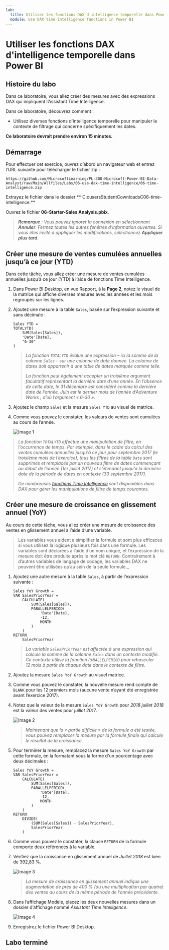 ```yaml
---
lab:
  title: Utiliser les fonctions DAX d'intelligence temporelle dans Power BI
  module: Use DAX time intelligence functions in Power BI
---
```


# Utiliser les fonctions DAX d'intelligence temporelle dans Power BI

## Histoire du labo

Dans ce laboratoire, vous allez créer des mesures avec des expressions DAX qui impliquent l’Assistant Time Intelligence.

Dans ce laboratoire, découvrez comment :

 - Utilisez diverses fonctions d'intelligence temporelle pour manipuler le contexte de filtrage qui concerne spécifiquement les dates.

**Ce laboratoire devrait prendre environ 15 minutes.**

## Démarrage

Pour effectuer cet exercice, ouvrez d’abord un navigateur web et entrez l’URL suivante pour télécharger le fichier zip :

`https://github.com/MicrosoftLearning/PL-300-Microsoft-Power-BI-Data-Analyst/raw/Main/Allfiles/Labs/06-use-dax-time-intelligence/06-time-intelligence.zip`

Extrayez le fichier dans le dossier ** C:ousersStudentCownloadsC06-time-intelligence.**

Ouvrez le fichier **06-Starter-Sales Analysis.pbix**.

> _**Remarque** : Vous pouvez ignorer la connexion en sélectionnant **Annuler**. Fermez toutes les autres fenêtres d’information ouvertes. Si vous êtes invité à appliquer les modifications, sélectionnez **Appliquer plus tard**_.

## Créer une mesure de ventes cumulées annuelles jusqu’à ce jour (YTD)

Dans cette tâche, vous allez créer une mesure de ventes cumulées annuelles jusqu’à ce jour (YTD) à l’aide de fonctions Time Intelligence.

1. Dans Power BI Desktop, en vue Rapport, à la **Page 2**, notez le visuel de la matrice qui affiche diverses mesures avec les années et les mois regroupés sur les lignes.

2. Ajoutez une mesure à la table `Sales`, basée sur l’expression suivante et sans décimale :

    ```dax
    Sales YTD =
    TOTALYTD(
        SUM(Sales[Sales]),
        'Date'[Date],
        "6-30"
    )
    ```

    > _La fonction `TOTALYTD` évalue une expression – ici la somme de la colonne `Sales` – sur une colonne de date donnée. La colonne de dates doit appartenir à une table de dates marquée comme telle._
    >
    > _La fonction peut également accepter un troisième argument facultatif représentant la dernière date d’une année. En l’absence de cette date, le 31 décembre est considéré comme la dernière date de l’année. Juin est le dernier mois de l’année d’Adventure Works ; d’où l’argument « 6-30 »._

3. Ajoutez le champ `Sales` et la mesure `Sales YTD` au visuel de matrice.

4. Comme vous pouvez le constater, les valeurs de ventes sont cumulées au cours de l’année.

    ![Image 1](Linked_image_Files/06-use-dax-time-intelligence-functions_image21.png)

> _La fonction `TOTALYTD` effectue une manipulation de filtre, en l’occurrence de temps. Par exemple, dans le cadre du calcul des ventes cumulées annuelles jusqu'à ce jour pour septembre 2017 (le troisième mois de l’exercice), tous les filtres de la table `Date` sont supprimés et remplacés par un nouveau filtre de dates commençant au début de l’année (1er juillet 2017) et s’étendant jusqu’à la dernière date de la période de dates en contexte (30 septembre 2017)._
>
> _De nombreuses [fonctions Time Intelligence](/dax/time-intelligence-functions-dax/?azure-portal=true) sont disponibles dans DAX pour gérer les manipulations de filtre de temps courantes._

## Créer une mesure de croissance en glissement annuel (YoY)

Au cours de cette tâche, vous allez créer une mesure de croissance des ventes en glissement annuel à l’aide d’une variable.

> Les variables vous aident à simplifier la formule et sont plus efficaces si vous utilisez la logique plusieurs fois dans une formule. Les variables sont déclarées à l’aide d’un nom unique, et l’expression de la mesure doit être produite après le mot clé `RETURN`. Contrairement à d’autres variables de langage de codage, les variables DAX ne peuvent être utilisées qu’au sein de la seule formule._

1. Ajoutez une autre mesure à la table `Sales`, à partir de l’expression suivante :

    ```dax
    Sales YoY Growth =
    VAR SalesPriorYear =
        CALCULATE(
            SUM(Sales[Sales]),
            PARALLELPERIOD(
                'Date'[Date],
                -12,
                MONTH
            )
        )
    RETURN
        SalesPriorYear
    ```

    > _La variable `SalesPriorYear` est affectée à une expression qui calcule la somme de la colonne `Sales` dans un contexte modifié. Ce contexte utilise la fonction `PARALLELPERIOD` pour rebasculer 12 mois à partir de chaque date dans le contexte de filtre._

1. Ajoutez la mesure `Sales YoY Growth` au visuel matrice.

1. Comme vous pouvez le constater, la nouvelle mesure rend compte de `BLANK` pour les 12 premiers mois (aucune vente n’ayant été enregistrée avant l’exercice 2017).

1. Notez que la valeur de la mesure `Sales YoY Growth` pour _2018 juillet 2018_ est la valeur des ventes pour _juillet 2017_.

    ![Image 2](Linked_image_Files/06-use-dax-time-intelligence-functions_image22.png)

    > _Maintenant que la « partie difficile » de la formule a été testée, vous pouvez remplacer la mesure par la formule finale qui calcule le résultat de la croissance._

1. Pour terminer la mesure, remplacez la mesure `Sales YoY Growth` par cette formule, en la formatant sous la forme d'un pourcentage avec deux décimales :

    ```dax
    Sales YoY Growth =
    VAR SalesPriorYear =
        CALCULATE(
            SUM(Sales[Sales]),
            PARALLELPERIOD(
                'Date'[Date],
                -12,
                MONTH
            )
        )
    RETURN
        DIVIDE(
            (SUM(Sales[Sales]) - SalesPriorYear),
            SalesPriorYear
        )
    ```

1. Comme vous pouvez le constater, la clause `RETURN` de la formule comporte deux références à la variable.

1. Vérifiez que la croissance en glissement annuel de _Juillet 2018_ est bien de 392,83 %.

    ![Image 3](Linked_image_Files/06-use-dax-time-intelligence-functions_image23.png)

    > _La mesure de croissance en glissement annuel indique une augmentation de près de 400 % (ou une multiplication par quatre) des ventes au cours de la même période de l’année précédente._

1. Dans l’affichage Modèle, placez les deux nouvelles mesures dans un dossier d’affichage nommé _Assistant Time Intelligence_.

    ![Image 4](Linked_image_Files/06-use-dax-time-intelligence-functions_image24.png)

1. Enregistrez le fichier Power BI Desktop.

## Labo terminé

